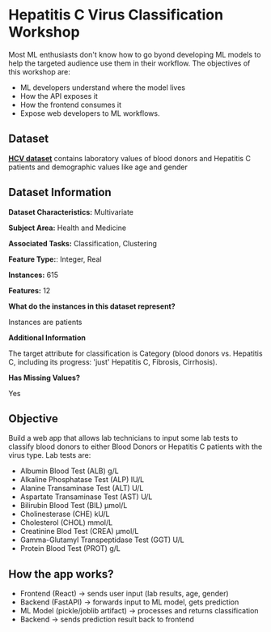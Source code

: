 # Hepatitis C Virus Classification Workshop

Most ML enthusiasts don't know how to go byond developing ML models to help the targeted audience use them in their workflow. The objectives of this workshop are:

- ML developers understand where the model lives
- How the API exposes it
- How the frontend consumes it
- Expose web developers to ML workflows.

## Dataset

[**HCV dataset**](https://archive.ics.uci.edu/dataset/571/hcv+data) contains laboratory values of blood donors and Hepatitis C patients and demographic values like age and gender

## Dataset Information

**Dataset Characteristics:** Multivariate

**Subject Area:** Health and Medicine

**Associated Tasks:** Classification, Clustering

**Feature Type:**: Integer, Real

**Instances:** 615

**Features:** 12

**What do the instances in this dataset represent?**

Instances are patients

**Additional Information**

The target attribute for classification is Category (blood donors vs. Hepatitis C, including its progress: 'just' Hepatitis C, Fibrosis, Cirrhosis).

**Has Missing Values?**

Yes

## Objective

Build a web app that allows lab technicians to input some lab tests to classify blood donors to either Blood Donors or Hepatitis C patients with the virus type. Lab tests are:

- Albumin Blood Test (ALB) g/L
- Alkaline Phosphatase Test (ALP) IU/L
- Alanine Transaminase Test (ALT) U/L
- Aspartate Transaminase Test (AST) U/L
- Bilirubin Blood Test (BIL) µmol/L
- Cholinesterase (CHE) kU/L
- Cholesterol (CHOL) mmol/L
- Creatinine Blod Test (CREA) µmol/L
- Gamma-Glutamyl Transpeptidase Test (GGT) U/L
- Protein Blood Test (PROT) g/L

## How the app works?

- Frontend (React) → sends user input (lab results, age, gender)
- Backend (FastAPI) → forwards input to ML model, gets prediction
- ML Model (pickle/joblib artifact) → processes and returns classification
- Backend → sends prediction result back to frontend